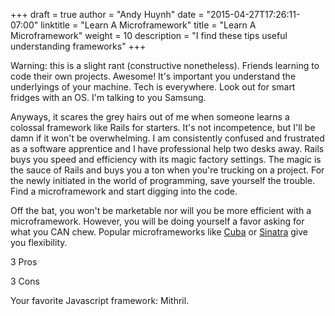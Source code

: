+++
draft = true
author = "Andy Huynh"
date = "2015-04-27T17:26:11-07:00"
linktitle = "Learn A Microframework"
title = "Learn A Microframework"
weight = 10
description = "I find these tips useful understanding frameworks"
+++

Warning: this is a slight rant (constructive nonetheless). Friends learning to code their own projects. Awesome! It's important you understand the underlyings of your machine. Tech is everywhere. Look out for smart fridges with an OS. I'm talking to you Samsung.

Anyways, it scares the grey hairs out of me when someone learns a colossal framework like Rails for starters. It's not incompetence, but I'll be damn if it won't be overwhelming. I am consistently confused and frustrated as a software apprentice and I have professional help two desks away. Rails buys you speed and efficiency with its magic factory settings. The magic is the sauce of Rails and buys you a ton when you're trucking on a project. For the newly initiated in the world of programming, save yourself the trouble. Find a microframework and start digging into the code.

Off the bat, you won't be marketable nor will you be more efficient with a microframework. However, you will be doing yourself a favor asking for what you CAN chew. Popular microframeworks like [Cuba](https://github.com/soveran/cuba) or [Sinatra](https://github.com/sinatra/sinatra) give you flexibility.

3 Pros

3 Cons

Your favorite Javascript framework: Mithril.


